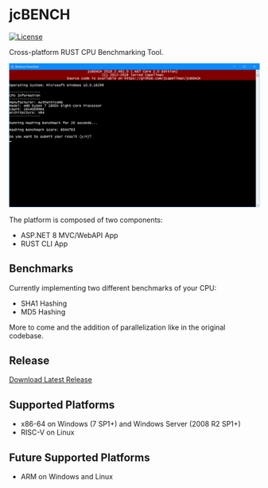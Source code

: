 # jcBENCH
[![License](https://img.shields.io/github/license/jcapellman/jcBENCH.svg)](LICENSE)

Cross-platform RUST CPU Benchmarking Tool.

![Screenshot](https://raw.githubusercontent.com/jcapellman/jcbench/master/screenshot.png)

The platform is composed of two components:
- ASP.NET 8 MVC/WebAPI App
- RUST CLI App

## Benchmarks
Currently implementing two different benchmarks of your CPU:
- SHA1 Hashing
- MD5 Hashing

More to come and the addition of parallelization like in the original codebase.

## Release
<a href="https://github.com/jcapellman/jcBENCH/releases/latest">Download Latest Release</a>

## Supported Platforms
- x86-64 on Windows (7 SP1+) and Windows Server (2008 R2 SP1+)
- RISC-V on Linux

## Future Supported Platforms
- ARM on Windows and Linux
